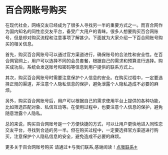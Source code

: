 # 百合网账号购买

在现代社会，网络交友已经成为了很多人寻找另一半的重要方式之一。而百合网作为国内知名的同性恋交友平台，备受广大用户的青睐。很多人想要购买百合网账号，但是却对购买流程和注意事项了解甚少。下面就为大家介绍一下百合网账号购买的相关信息。

首先，购买百合网账号可以通过官方渠道进行，确保账号的合法性和安全性。在百合网官网上，用户可以选择不同的会员套餐，根据自己的需求和预算进行选择。购买成功后，系统会发送账号和密码等信息到用户提供的联系方式上。

其次，购买百合网账号时需要注意保护个人信息的安全。在购买过程中，一定要选择正规的渠道，并注意个人隐私信息的保护，避免泄露个人隐私造成不必要的麻烦。

另外，购买百合网账号后，用户可以根据自己的需求使用平台上提供的各种功能，比如筛选匹配对象、私信互动等。在使用过程中，也要注意个人信息的保护，避免随意泄露个人隐私。

总的来说，购买百合网账号是一个方便快捷的方式，可以让用户更快地进入同性恋交友平台，寻找到合适的另一半。但在购买过程中，一定要选择官方渠道进行购买，注意保护个人隐私信息的安全，避免造成不必要的麻烦。

更多关于百合网账号购买 请通过✈与我们联系,感谢阅读！[点我联系✈](https://us.G208.com)
